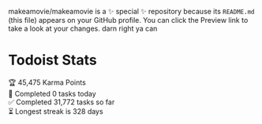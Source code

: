 makeamovie/makeamovie is a ✨ special ✨ repository because its `README.md` (this file) appears on your GitHub profile.
You can click the Preview link to take a look at your changes. darn right ya can

# Todoist Stats

<!-- TODO-IST:START -->
🏆  45,475 Karma Points           
🌸  Completed 0 tasks today           
✅  Completed 31,772 tasks so far           
⏳  Longest streak is 328 days
<!-- TODO-IST:END -->